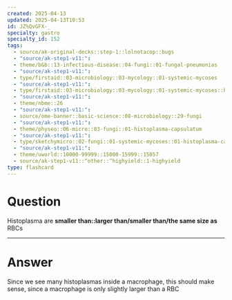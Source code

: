 ```yaml
---
created: 2025-04-13
updated: 2025-04-13T10:53
id: JZ%QvGFX-_
specialty: gastro
specialty_id: 152
tags:
  - source/ak-original-decks::step-1::lolnotacop::bugs
  - "source/ak-step1-v11:": 
  - theme/b&b::13-infectious-disease::04-fungi::01-fungal-pneumonias
  - "source/ak-step1-v11:": 
  - type/firstaid::03-microbiology::03-mycology::01-systemic-mycoses
  - "source/ak-step1-v11:": 
  - type/firstaid::03-microbiology::03-mycology::01-systemic-mycoses::histoplasma-capsulatum
  - "source/ak-step1-v11:": 
  - theme/nbme::26
  - "source/ak-step1-v11:": 
  - source/ome-banner::basic-science::08-microbiology::29-fungi
  - "source/ak-step1-v11:": 
  - theme/physeo::06-micro::03-fungi::01-histoplasma-capsulatum
  - "source/ak-step1-v11:": 
  - type/sketchymicro::02-fungi::01-systemic-mycoses::01-histoplasma-capsulatum
  - "source/ak-step1-v11:": 
  - theme/uworld::10000-99999::15000-15999::15057
  - source/ak-step1-v11::^other::^highyield::1-highyield
type: flashcard
---
```


# Question
Histoplasma are **smaller than::larger than/smaller than/the same size as** RBCs

---

# Answer
Since we see many histoplasmas inside a macrophage, this should make sense, since a macrophage is only slightly larger than a RBC